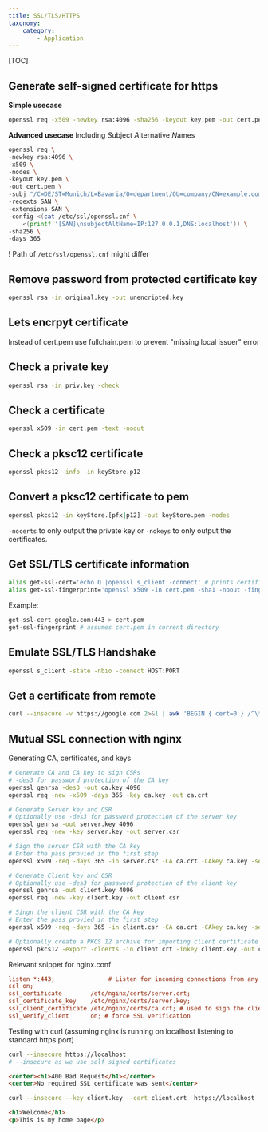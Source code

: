 ```yaml
---
title: SSL/TLS/HTTPS
taxonomy:
    category:
        - Application
---
```


[TOC]

## Generate self-signed certificate for https
**Simple usecase**
```bash
openssl req -x509 -newkey rsa:4096 -sha256 -keyout key.pem -out cert.pem -days 365
```

**Advanced usecase**
Including *S*ubject *A*lternative *N*ames
```bash
openssl req \
-newkey rsa:4096 \
-x509 \
-nodes \
-keyout key.pem \
-out cert.pem \
-subj "/C=DE/ST=Munich/L=Bavaria/O=department/OU=company/CN=example.com" \
-reqexts SAN \
-extensions SAN \
-config <(cat /etc/ssl/openssl.cnf \
    <(printf '[SAN]\nsubjectAltName=IP:127.0.0.1,DNS:localhost')) \
-sha256 \
-days 365
```
! Path of `/etc/ssl/openssl.cnf` might differ

## Remove password from protected certificate key
```bash
openssl rsa -in original.key -out unencripted.key
```
## Lets encrpyt certificate
Instead of cert.pem use fullchain.pem to prevent "missing local issuer" error

## Check a private key
```bash
openssl rsa -in priv.key -check
```

## Check a certificate
```bash
openssl x509 -in cert.pem -text -noout
```

## Check a pksc12 certificate
```bash
openssl pkcs12 -info -in keyStore.p12
```

## Convert a pksc12 certificate to pem
```bash
openssl pkcs12 -in keyStore.[pfx|p12] -out keyStore.pem -nodes
```
`-nocerts` to only output the private key or `-nokeys` to only output the certificates.

## Get SSL/TLS certificate information
```bash
alias get-ssl-cert='echo Q |openssl s_client -connect' # prints certificate
alias get-ssl-fingerprint='openssl x509 -in cert.pem -sha1 -noout -fingerprint'
```
Example:
```bash
get-ssl-cert google.com:443 > cert.pem
get-ssl-fingerprint # assumes cert.pem in current directory
```

## Emulate SSL/TLS Handshake
```bash
openssl s_client -state -nbio -connect HOST:PORT
```

## Get a certificate from remote
```bash
curl --insecure -v https://google.com 2>&1 | awk 'BEGIN { cert=0 } /^\* Server certificate:/ { cert=1 } /^\*/ { if (cert) print }'
```

## Mutual SSL connection with nginx

Generating CA, certificates, and keys
```bash
# Generate CA and CA key to sign CSRs
# -des3 for password protection of the CA key
openssl genrsa -des3 -out ca.key 4096
openssl req -new -x509 -days 365 -key ca.key -out ca.crt

# Generate Server key and CSR
# Optionally use -des3 for password protection of the server key
openssl genrsa -out server.key 4096
openssl req -new -key server.key -out server.csr

# Sign the server CSR with the CA key
# Enter the pass provied in the first step
openssl x509 -req -days 365 -in server.csr -CA ca.crt -CAkey ca.key -set_serial 01 -out server.crt

# Generate Client key and CSR
# Optionally use -des3 for password protection of the client key
openssl genrsa -out client.key 4096
openssl req -new -key client.key -out client.csr

# Singn the client CSR with the CA key
# Enter the pass provied in the first step
openssl x509 -req -days 365 -in client.csr -CA ca.crt -CAkey ca.key -set_serial 01 -out client.crt

# Optionally create a PKCS 12 archive for importing client certificate data in web browsers
openssl pkcs12 -export -clcerts -in client.crt -inkey client.key -out client.p12
```

Relevant snippet for nginx.conf
```ini
listen *:443;               # Listen for incoming connections from any interface on port 443 (TLS)
ssl on;
ssl_certificate        /etc/nginx/certs/server.crt;
ssl_certificate_key    /etc/nginx/certs/server.key;
ssl_client_certificate /etc/nginx/certs/ca.crt; # used to sign the client certificates
ssl_verify_client      on; # force SSL verification
```

Testing with curl (assuming nginx is running on localhost listening to standard https port)
```bash
curl --insecure https://localhost
# --insecure as we use self signed certificates
```
```html
<center><h1>400 Bad Request</h1></center>
<center>No required SSL certificate was sent</center>
```

```bash
curl --insecure --key client.key --cert client.crt  https://localhost
```
```html
<h1>Welcome</h1>
<p>This is my home page</p>
```